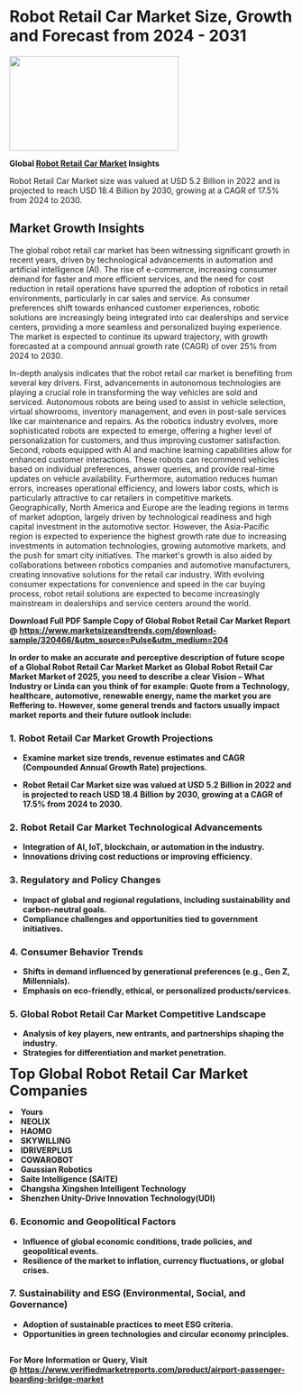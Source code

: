 <H1>Robot Retail Car Market Size, Growth and Forecast from 2024 - 2031</H1><img class="aligncenter size-medium wp-image-584254" src="https://thirdeyenews.in/wp-content/uploads/2024/09/Global-Market-Research-300x168.jpeg" alt="" width="300" height="168" /><p><strong>Global&nbsp;<a href="https://www.marketsizeandtrends.com/download-sample/320466/&amp;utm_source=Pulse&amp;utm_medium=204">Robot Retail Car Market</a> Insights</strong></p><p>Robot Retail Car Market size was valued at USD 5.2 Billion in 2022 and is projected to reach USD 18.4 Billion by 2030, growing at a CAGR of 17.5% from 2024 to 2030.</p><p><h2>Market Growth Insights</h2> <p>The global robot retail car market has been witnessing significant growth in recent years, driven by technological advancements in automation and artificial intelligence (AI). The rise of e-commerce, increasing consumer demand for faster and more efficient services, and the need for cost reduction in retail operations have spurred the adoption of robotics in retail environments, particularly in car sales and service. As consumer preferences shift towards enhanced customer experiences, robotic solutions are increasingly being integrated into car dealerships and service centers, providing a more seamless and personalized buying experience. The market is expected to continue its upward trajectory, with growth forecasted at a compound annual growth rate (CAGR) of over 25% from 2024 to 2030.</p> <p><strong></strong></p> <p>In-depth analysis indicates that the robot retail car market is benefiting from several key drivers. First, advancements in autonomous technologies are playing a crucial role in transforming the way vehicles are sold and serviced. Autonomous robots are being used to assist in vehicle selection, virtual showrooms, inventory management, and even in post-sale services like car maintenance and repairs. As the robotics industry evolves, more sophisticated robots are expected to emerge, offering a higher level of personalization for customers, and thus improving customer satisfaction. Second, robots equipped with AI and machine learning capabilities allow for enhanced customer interactions. These robots can recommend vehicles based on individual preferences, answer queries, and provide real-time updates on vehicle availability. Furthermore, automation reduces human errors, increases operational efficiency, and lowers labor costs, which is particularly attractive to car retailers in competitive markets. Geographically, North America and Europe are the leading regions in terms of market adoption, largely driven by technological readiness and high capital investment in the automotive sector. However, the Asia-Pacific region is expected to experience the highest growth rate due to increasing investments in automation technologies, growing automotive markets, and the push for smart city initiatives. The market's growth is also aided by collaborations between robotics companies and automotive manufacturers, creating innovative solutions for the retail car industry. With evolving consumer expectations for convenience and speed in the car buying process, robot retail solutions are expected to become increasingly mainstream in dealerships and service centers around the world.</p> <p><strong></p><p><span class=""><strong>Download Full PDF Sample Copy of Global Robot Retail Car Market Report</strong> @ <a href="https://www.marketsizeandtrends.com/download-sample/320466/&amp;utm_source=Pulse&amp;utm_medium=204" target="_blank">https://www.marketsizeandtrends.com/download-sample/320466/&amp;utm_source=Pulse&amp;utm_medium=204</a></span></p><p>In order to make an accurate and perceptive description of future scope of a Global&nbsp;Robot Retail Car Market Market as Global&nbsp;Robot Retail Car Market Market of 2025, you need to describe a clear Vision &ndash; What Industry or Linda can you think of for example: Quote from a Technology, healthcare, automotive, renewable energy, name the market you are Reffering to. However, some general trends and factors usually impact market reports and their future outlook include:</p><h3>1.&nbsp;<strong>Robot Retail Car Market Growth Projections</strong></h3><ul><li>Examine market size trends, revenue estimates and CAGR (Compounded Annual Growth Rate) projections.</li><li><p>Robot Retail Car Market size was valued at USD 5.2 Billion in 2022 and is projected to reach USD 18.4 Billion by 2030, growing at a CAGR of 17.5% from 2024 to 2030.</p></li></ul><h3>2.&nbsp;<strong>Robot Retail Car Market Technological Advancements</strong></h3><ul><li>Integration of AI, IoT, blockchain, or automation in the industry.</li><li>Innovations driving cost reductions or improving efficiency.</li></ul><h3>3.&nbsp;<strong>Regulatory and Policy Changes</strong></h3><ul><li>Impact of global and regional regulations, including sustainability and carbon-neutral goals.</li><li>Compliance challenges and opportunities tied to government initiatives.</li></ul><h3>4.&nbsp;<strong>Consumer Behavior Trends</strong></h3><ul><li>Shifts in demand influenced by generational preferences (e.g., Gen Z, Millennials).</li><li>Emphasis on eco-friendly, ethical, or personalized products/services.</li></ul><h3>5.&nbsp;<strong>Global Robot Retail Car Market Competitive Landscape</strong></h3><ul><li>Analysis of key players, new entrants, and partnerships shaping the industry.</li><li>Strategies for differentiation and market penetration.</li></ul><p data-pm-slice="1 1 []"><span style="color: inherit; font-family: inherit; font-size: 25px;">Top Global Robot Retail Car Market Companies</span></p><div class="" data-test-id=""><p><li>Yours</li><li> NEOLIX</li><li> HAOMO</li><li> SKYWILLING</li><li> IDRIVERPLUS</li><li> COWAROBOT</li><li> Gaussian Robotics</li><li> Saite Intelligence (SAITE)</li><li> Changsha Xingshen Intelligent Technology</li><li> Shenzhen Unity-Drive Innovation Technology(UDI)</li></p></div><h3>6.&nbsp;<strong>Economic and Geopolitical Factors</strong></h3><ul><li>Influence of global economic conditions, trade policies, and geopolitical events.</li><li>Resilience of the market to inflation, currency fluctuations, or global crises.</li></ul><h3>7.&nbsp;<strong>Sustainability and ESG (Environmental, Social, and Governance)</strong></h3><ul><li>Adoption of sustainable practices to meet ESG criteria.</li><li>Opportunities in green technologies and circular economy principles.</li></ul><h2><strong style="font-size: 14px;">For More Information or Query, Visit @&nbsp;</strong><a style="background-color: #ffffff; font-size: 14px;" href="https://www.marketsizeandtrends.com/report/robot-retail-car-market/" target="_blank">https://www.verifiedmarketreports.com/product/airport-passenger-boarding-bridge-market</a></h2>
